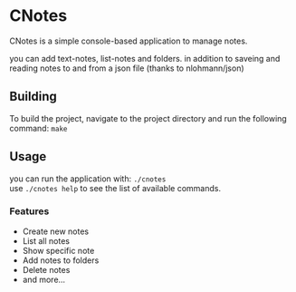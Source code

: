 # CNotes

CNotes is a simple console-based application to manage notes.

you can add text-notes, list-notes and folders. in addition to saveing and reading notes to and from a json file (thanks to nlohmann/json)

## Building

To build the project, navigate to the project directory and run the following command: `make`

## Usage

you can run the application with: `./cnotes`  
use `./cnotes help` to see the list of available commands.

### Features

- Create new notes
- List all notes
- Show specific note
- Add notes to folders
- Delete notes
- and more...
